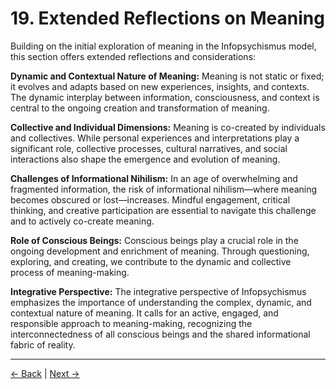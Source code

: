 # 19. Extended Reflections on Meaning

Building on the initial exploration of meaning in the Infopsychismus model, this section offers extended reflections and considerations:

**Dynamic and Contextual Nature of Meaning:**
Meaning is not static or fixed; it evolves and adapts based on new experiences, insights, and contexts. The dynamic interplay between information, consciousness, and context is central to the ongoing creation and transformation of meaning.

**Collective and Individual Dimensions:**
Meaning is co-created by individuals and collectives. While personal experiences and interpretations play a significant role, collective processes, cultural narratives, and social interactions also shape the emergence and evolution of meaning.

**Challenges of Informational Nihilism:**
In an age of overwhelming and fragmented information, the risk of informational nihilism—where meaning becomes obscured or lost—increases. Mindful engagement, critical thinking, and creative participation are essential to navigate this challenge and to actively co-create meaning.

**Role of Conscious Beings:**
Conscious beings play a crucial role in the ongoing development and enrichment of meaning. Through questioning, exploring, and creating, we contribute to the dynamic and collective process of meaning-making.

**Integrative Perspective:**
The integrative perspective of Infopsychismus emphasizes the importance of understanding the complex, dynamic, and contextual nature of meaning. It calls for an active, engaged, and responsible approach to meaning-making, recognizing the interconnectedness of all conscious beings and the shared informational fabric of reality.

---
<div class="navigation-links">
<a href="18_Infopsychismus_and_Philosophy_of_Language.md" class="nav-link prev-link">← Back</a> | <a href="20_Glossary.md" class="nav-link next-link">Next →</a>
</div>
